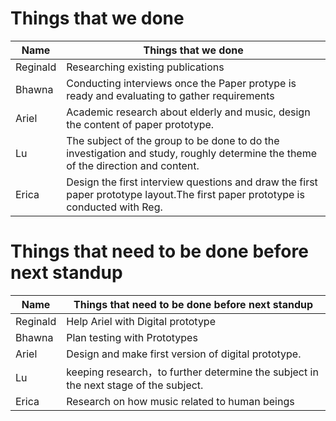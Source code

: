 # Things that we done
Name | Things that we done 
------------ | -------------
Reginald | Researching existing publications
Bhawna | Conducting interviews once the Paper protype is ready and evaluating to gather requirements
Ariel | Academic research about elderly and music, design the content of paper prototype.
Lu | The subject of the group to be done to do the investigation and study, roughly determine the theme of the direction and content.
Erica | Design the first interview questions and draw the first paper prototype layout.The first paper prototype is conducted with Reg.

# Things that need to be done before next standup
Name | Things that need to be done before next standup
------------ | -------------
Reginald | Help Ariel with Digital prototype
Bhawna | Plan testing with Prototypes
Ariel | Design and make first version of digital prototype.
Lu | keeping research，to further determine the subject in the next stage of the subject.
Erica | Research on how music related to human beings
